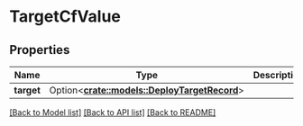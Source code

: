 # TargetCfValue

## Properties

Name | Type | Description | Notes
------------ | ------------- | ------------- | -------------
**target** | Option<[**crate::models::DeployTargetRecord**](DeployTargetRecord.md)> |  | [optional]

[[Back to Model list]](../README.md#documentation-for-models) [[Back to API list]](../README.md#documentation-for-api-endpoints) [[Back to README]](../README.md)


